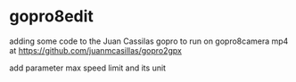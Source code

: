 # gopro8edit
adding some code to the Juan Cassilas gopro to run on gopro8camera mp4 at https://github.com/juanmcasillas/gopro2gpx

add parameter max speed limit and its unit 
